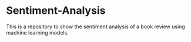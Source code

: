 # Sentiment-Analysis
This is a repository to show the sentiment analysis of a book review using machine learning models.
